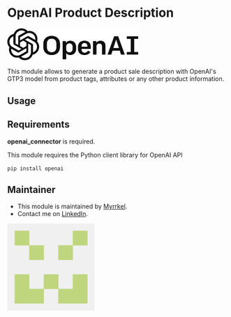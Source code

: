 OpenAI Product Description
==========================

<img src="./static/img/openai_logo.svg" alt="OpenAI Logo" style="width:300px;"/>

This module allows to generate a product sale description with OpenAI's GTP3 model from product tags, attributes or any other product information.

## Usage




## Requirements

**openai_connector** is required. 

This module requires the Python client library for OpenAI API

    pip install openai

## Maintainer

* This module is maintained by [Myrrkel](https://github.com/myrrkel). 
* Contact me on [LinkedIn](https://www.linkedin.com/in/michel-perrocheau-ba17a4122). 

[<img src="./static/description/logo.png" style="width:200px;"/>](https://github.com/myrrkel)



